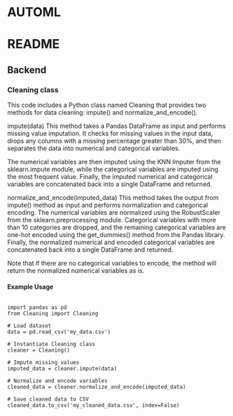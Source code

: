 # AUTOML

# README

## Backend

### Cleaning  class
This code includes a Python class named Cleaning that provides two methods for data cleaning: impute() and normalize_and_encode().

impute(data)
This method takes a Pandas DataFrame as input and performs missing value imputation. It checks for missing values in the input data, drops any columns with a missing percentage greater than 30%, and then separates the data into numerical and categorical variables.

The numerical variables are then imputed using the KNN Imputer from the sklearn.impute module, while the categorical variables are imputed using the most frequent value. Finally, the imputed numerical and categorical variables are concatenated back into a single DataFrame and returned.

normalize_and_encode(imputed_data)
This method takes the output from impute() method as input and performs normalization and categorical encoding. The numerical variables are normalized using the RobustScaler from the sklearn.preprocessing module. Categorical variables with more than 10 categories are dropped, and the remaining categorical variables are one-hot encoded using the get_dummies() method from the Pandas library. Finally, the normalized numerical and encoded categorical variables are concatenated back into a single DataFrame and returned.

Note that if there are no categorical variables to encode, the method will return the normalized numerical variables as is.

#### Example Usage

```

import pandas as pd
from Cleaning import Cleaning

# Load dataset
data = pd.read_csv('my_data.csv')

# Instantiate Cleaning class
cleaner = Cleaning()

# Impute missing values
imputed_data = cleaner.impute(data)

# Normalize and encode variables
cleaned_data = cleaner.normalize_and_encode(imputed_data)

# Save cleaned data to CSV
cleaned_data.to_csv('my_cleaned_data.csv', index=False)

```
